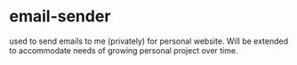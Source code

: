 # email-sender
used to send emails to me (privately) for personal website. Will be extended to accommodate needs of growing personal project over time. 
